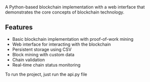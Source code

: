 A Python-based blockchain implementation with a web interface that demonstrates the core concepts of blockchain technology.

## Features

- Basic blockchain implementation with proof-of-work mining
- Web interface for interacting with the blockchain
- Persistent storage using CSV
- Block mining with custom data
- Chain validation
- Real-time chain status monitoring

To run the project, just run the api.py file